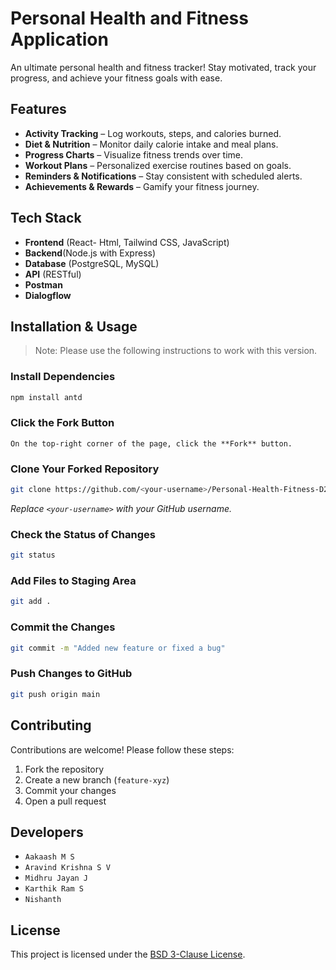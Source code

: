  
# Personal Health and Fitness Application

An ultimate personal health and fitness tracker! Stay motivated, track your progress, and achieve your fitness goals with ease.

## Features

-  **Activity Tracking** – Log workouts, steps, and calories burned.
-  **Diet & Nutrition** – Monitor daily calorie intake and meal plans.
-  **Progress Charts** – Visualize fitness trends over time.
-  **Workout Plans** – Personalized exercise routines based on goals.
-  **Reminders & Notifications** – Stay consistent with scheduled alerts.
-  **Achievements & Rewards** – Gamify your fitness journey.

## Tech Stack
- **Frontend** (React- Html, Tailwind CSS, JavaScript)
- **Backend**(Node.js with Express)
- **Database** (PostgreSQL, MySQL)
- **API** (RESTful)
- **Postman**
- **Dialogflow**


## Installation & Usage
> Note: Please use the following instructions to work with this version.

### Install Dependencies
```bash
npm install antd
```
### Click the Fork Button
```
On the top-right corner of the page, click the **Fork** button.
```

### Clone Your Forked Repository
```bash
git clone https://github.com/<your-username>/Personal-Health-Fitness-D2.git
```
_Replace `<your-username>` with your GitHub username._

### Check the Status of Changes
```bash
git status
```

### Add Files to Staging Area
```bash
git add .
```

### Commit the Changes
```bash
git commit -m "Added new feature or fixed a bug"
```

### Push Changes to GitHub
```bash
git push origin main
```



## Contributing

Contributions are welcome! Please follow these steps:
1. Fork the repository
2. Create a new branch (`feature-xyz`)
3. Commit your changes
4. Open a pull request

## Developers
- `Aakaash M S`
- `Aravind Krishna S V`
- `Midhru Jayan J`
- `Karthik Ram S`
- `Nishanth `


## License
This project is licensed under the [BSD 3-Clause License](LICENSE).

